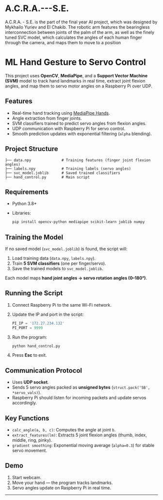 # A.C.R.A.---S.E.
A.C.R.A. - S.E. is the part of the final year AI project, which was designed by Mykhailo Yuriev and El Chakib. The robotic arm features the bearingless interconnection between joints of the palm of the arm, as well as the finely tuned SVC model, which calculates the angles of each human finger through the camera, and maps them to move to a position




# ML Hand Gesture to Servo Control

This project uses **OpenCV**, **MediaPipe**, and a **Support Vector Machine (SVM)** model to track hand landmarks in real time, extract joint flexion angles, and map them to servo motor angles on a Raspberry Pi over UDP.

##  Features

* Real-time hand tracking using [MediaPipe Hands](https://google.github.io/mediapipe/solutions/hands).
* Angle extraction from finger joints.
* SVM classifiers trained to predict servo angles from flexion angles.
* UDP communication with Raspberry Pi for servo control.
* Smooth prediction updates with exponential filtering (`alpha` blending).

##  Project Structure

```
├── data.npy              # Training features (finger joint flexion angles)
├── labels.npy            # Training labels (servo angles)
├── svc_model.joblib      # Saved trained classifiers
├── hand_control.py       # Main script
```

##  Requirements

* Python 3.8+
* Libraries:

  ```bash
  pip install opencv-python mediapipe scikit-learn joblib numpy
  ```

##  Training the Model

If no saved model (`svc_model.joblib`) is found, the script will:

1. Load training data (`data.npy`, `labels.npy`).
2. Train **5 SVM classifiers** (one per finger/servo).
3. Save the trained models to `svc_model.joblib`.

Each model maps **hand joint angles → servo rotation angles (0–180°)**.

##  Running the Script

1. Connect Raspberry Pi to the same Wi-Fi network.
2. Update the IP and port in the script:

   ```python
   PI_IP = '172.27.234.132'  
   PI_PORT = 9999
   ```
3. Run the program:

   ```bash
   python hand_control.py
   ```
4. Press **Esc** to exit.

##  Communication Protocol

* Uses **UDP socket**.
* Sends 5 servo angles packed as **unsigned bytes** (`struct.pack('5B', *servo_vals)`).
* Raspberry Pi should listen for incoming packets and update servos accordingly.

##  Key Functions

* `calc_angle(a, b, c)`: Computes the angle at joint `b`.
* `extract_features(lm)`: Extracts 5 joint flexion angles (thumb, index, middle, ring, pinky).
* `gradient smoothing`: Exponential moving average (`alpha=0.3`) for stable servo movement.

##  Demo

1. Start webcam.
2. Move your hand — the program tracks landmarks.
3. Servo angles update on Raspberry Pi in real time.

---

